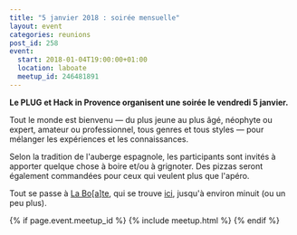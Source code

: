 ```yaml
---
title: "5 janvier 2018 : soirée mensuelle"
layout: event
categories: reunions
post_id: 258
event:
  start: 2018-01-04T19:00:00+01:00
  location: laboate
  meetup_id: 246481891
---
```


**Le PLUG et Hack in Provence organisent une soirée le vendredi 5 janvier.**

Tout le monde est bienvenu — du plus jeune au plus âgé, néophyte ou
expert, amateur ou professionnel, tous genres et tous styles — pour
mélanger les expériences et les connaissances.

Selon la tradition de l'auberge espagnole, les participants sont invités à apporter quelque chose à boire et/ou à grignoter. Des pizzas seront également commandées pour ceux qui veulent plus que l'apéro.

Tout se passe à [La Bo\[a\]te](http://laboate.com/), qui se trouve [ici](https://www.openstreetmap.org/?mlat=43.29207&mlon=5.37297#map=19/43.29207/5.37297), jusqu'à environ minuit (ou un peu plus).

{% if page.event.meetup_id %}
  {% include meetup.html %}
{% endif %}
